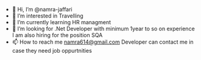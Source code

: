 - 👋 Hi, I’m @namra-jaffari
- 👀 I’m interested in Travelling
- 🌱 I’m currently learning HR managment
- 💞️ I’m looking for .Net Developer with minimum 1year to so on experience
I am also hiring for the position SQA
- 📫 How to reach me namra614@gmail.com
Developer can contact me in case they need job oppurtnities 
<!---
namra-jaffari/namra-jaffari is a ✨ special ✨ repository because its `README.md` (this file) appears on your GitHub profile.
You can click the Preview link to take a look at your changes.
--->
